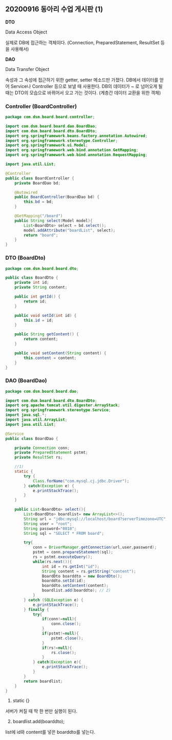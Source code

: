 ## 20200916 동아리 수업 게시판 (1)

**DTO**

Data Access Object

실제로 DB에 접근하는 객체이다.  (Connection, PreparedStatement, ResultSet 등을 사용해서)

**DAO**

Data Transfer Object

속성과 그 속성에 접근하기 위한 getter, setter 메소드만 가졌다. DB에서 데이터를 얻어 Service나 Controller 등으로 보낼 때 사용한다. DB의 데이터가 ~ 로 넘어오게 될 때는 DTO의 모습으로 바뀌어서 오고 가는 것이다. (계층간 데이터 교환을 위한 객체)

### Controller (BoardController)

```java
package com.dsm.board.board.controller;

import com.dsm.board.board.dao.BoardDao;
import com.dsm.board.board.dto.BoardDto;
import org.springframework.beans.factory.annotation.Autowired;
import org.springframework.stereotype.Controller;
import org.springframework.ui.Model;
import org.springframework.web.bind.annotation.GetMapping;
import org.springframework.web.bind.annotation.RequestMapping;

import java.util.List;

@Controller
public class BoardController {
    private BoardDao bd;

    @Autowired
    public BoardController(BoardDao bd) {
        this.bd = bd;
    }

    @GetMapping("/board")
    public String select(Model model){
        List<BoardDto> select = bd.select();
        model.addAttribute("boardList", select);
        return "board";
    }
}
```

### DTO (BoardDto)

```java
package com.dsm.board.board.dto;

public class BoardDto {
    private int id;
    private String content;

    public int getId() {
        return id;
    }

    public void setId(int id) {
        this.id = id;
    }

    public String getContent() {
        return content;
    }

    public void setContent(String content) {
        this.content = content;
    }
}
```

### DAO (BoardDao)

```java
package com.dsm.board.board.dao;

import com.dsm.board.board.dto.BoardDto;
import org.apache.tomcat.util.digester.ArrayStack;
import org.springframework.stereotype.Service;
import java.sql.*;
import java.util.ArrayList;
import java.util.List;

@Service
public class BoardDao {

    private Connection conn;
    private PreparedStatement pstmt;
    private ResultSet rs;

    //1)
    static {
        try {
            Class.forName("com.mysql.cj.jdbc.Driver");
        } catch(Exception e) {
            e.printStackTrace();
        }
    }

    public List<BoardDto> select(){
        List<BoardDto> boardlist= new ArrayList<>();
        String url = "jdbc:mysql://localhost/board?serverTimezone=UTC";
        String user = "root";
        String password="0818";
        String sql = "SELECT * FROM board";

        try{
            conn = DriverManager.getConnection(url,user,password);
            pstmt = conn.prepareStatement(sql);
            rs = pstmt.executeQuery();
            while(rs.next()){
                int id = rs.getInt("id");
                String content = rs.getString("content");
                BoardDto boarddto = new BoardDto();
                boarddto.setId(id);
                boarddto.setContent(content);
                boardlist.add(boarddto); // 2)
            }
        } catch (SQLException e) {
            e.printStackTrace();
        } finally {
            try{
                if(conn!=null){
                    conn.close();
                }
                if(pstmt!=null){
                    pstmt.close();
                }
                if(rs!=null){
                    rs.close();
                }
            } catch(Exception e){
                e.printStackTrace();
            }
        }
        return boardlist;
    }
}
```

1) static {}

서버가 켜질 때 딱 한 번만 실행이 된다.

2)  boardlist.add(boarddto);

list에 id와 content를 넣은 boarddto를 넣는다.